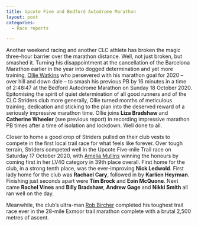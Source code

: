 ```yaml
---
title: Upcote Five and Bedford Autodrome Marathon
layout: post
categories:
  - Race reports

---
```


Another weekend racing and another CLC athlete has broken the magic three-hour barrier over the marathon distance. Well, not just broken, but smashed it. Turning his disappointment at the cancellation of the Barcelona Marathon earlier in the year into dogged determination and yet more training, [Ollie Watkins](/images/2020/10/2020-10-19-Ollie-Watkins-marathon.jpg "Ollie Watkins") who persevered with his marathon goal for 2020 – over hill and down dale – to smash his previous PB by 16 minutes in a time of 2:48:47 at the Bedford Autodrome Marathon on Sunday 18 October 2020. Epitomising the spirit of quiet determination of all good runners and of the CLC Striders club more generally, Ollie turned months of meticulous training, dedication and sticking to the plan into the deserved reward of a seriously impressive marathon time. Ollie joins **Liza Bradshaw** and **Catherine Wheeler** (see previous report) in recording impressive marathon PB times after a time of isolation and lockdown. Well done to all.

Closer to home a good crop of Striders pulled on their club vests to compete in the first local trail race for what feels like forever. Over tough terrain, Striders competed well in the Upcote Five-mile Trail race on Saturday 17 October 2020, with [Amelia Mullins](/images/2020/10/2020-10-19-Amelia-Mullins-Upcote.jpg "Amelia Mullins") winning the honours by coming first in her LV40 category in 39th place overall. First home for the club, in a strong tenth place, was the ever-improving **Nick Ledwold**. First lady home for the club was **Rachael Cary**, followed in by **Karlien Heyrman**. Finishing just seconds apart were **Tim Brock** and **Eoin McQuone**. Next came **Rachel Vines** and **Billy Bradshaw**, **Andrew Gage** and **Nikki Smith** all ran well on the day.

Meanwhile, the club’s ultra-man [Rob Bircher](/images/2020/10/2020-10-19-Rob-Bircher-Exmoor-trail.jpg "Rob Bircher") completed his toughest trail race ever in the 28-mile Exmoor trail marathon complete with a brutal 2,500 metres of ascent.
